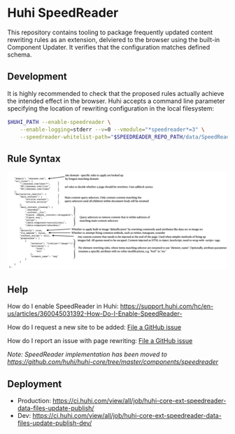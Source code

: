 # Huhi SpeedReader

This repository contains tooling to package frequently updated content rewriting rules as an extension, delviered to the browser using the built-in Component Updater. It verifies that the configuration matches defined schema.

## Development

It is highly recommended to check that the proposed rules actually achieve the intended effect in the browser. Huhi accepts a command line parameter specifying the location of rewriting configuration in the local filesystem:

```bash
$HUHI_PATH --enable-speedreader \
    --enable-logging=stderr --v=0 --vmodule="*speedreader*=3" \
    --speedreader-whitelist-path="$SPEEDREADER_REPO_PATH/data/SpeedReaderConfig.json"
```

## Rule Syntax

![SpeedReader rule syntax](speedreader-format.001.png)

## Help

How do I enable SpeedReader in Huhi: https://support.huhi.com/hc/en-us/articles/360045031392-How-Do-I-Enable-SpeedReader-

How do I request a new site to be added: [File a GitHub issue](https://github.com/huhisoftware/SpeedReader/issues/new?assignees=&labels=&template=new-site-request.md&title=New+site+request%3A+...)

How do I report an issue with page rewriting: [File a GitHub issue](https://github.com/huhisoftware/SpeedReader/issues/new?assignees=&labels=&template=content-rewriting-problem.md&title=Content+rewriting+error+on+...)

_Note: SpeedReader implementation has been moved to https://github.com/huhi/huhi-core/tree/master/components/speedreader_

## Deployment

- Production: https://ci.huhi.com/view/all/job/huhi-core-ext-speedreader-data-files-update-publish/
- Dev: https://ci.huhi.com/view/all/job/huhi-core-ext-speedreader-data-files-update-publish-dev/
